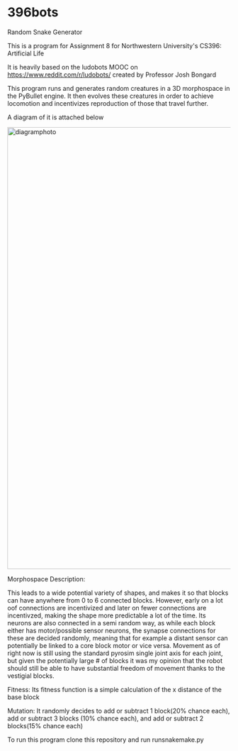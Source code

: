 # 396bots
Random Snake Generator

This is a program for Assignment 8 for Northwestern University's CS396: Artificial Life

It is heavily based on the ludobots MOOC on https://www.reddit.com/r/ludobots/ created by Professor Josh Bongard

This program runs and generates random creatures in a 3D morphospace in the PyBullet engine. It then evolves these creatures in order to achieve locomotion and incentivizes reproduction of those that travel further.

A diagram of it is attached below

<img width="996" alt="diagramphoto" src="https://user-images.githubusercontent.com/23564433/218646315-534b1151-6549-4756-958c-cb8c8ff0cc95.png">

Morphospace Description:

This leads to a wide potential variety of shapes, and makes it so that blocks can have anywhere from 0 to 6 connected blocks. However, early on a lot oof connections are incentivized and later on fewer connections are incentivzed, making the shape more predictable a lot of the time. Its neurons are also connected in a semi random way, as while each block either has motor/possible sensor neurons, the synapse connections for these are decided randomly, meaning that for example a distant sensor can potentially be linked to a core block motor or vice versa. Movement as of right now is still using the standard pyrosim single joint axis for each joint, but given the potentially large # of blocks it was my opinion that the robot should still be able to have substantial freedom of movement thanks to the vestigial blocks.

Fitness:
  Its fitness function is a simple calculation of the x distance of the base block
  
Mutation:
  It randomly decides to add or subtract 1 block(20% chance each), add or subtract 3 blocks (10% chance each), and add or subtract 2 blocks(15% chance each)


To run this program clone this repository and run runsnakemake.py


